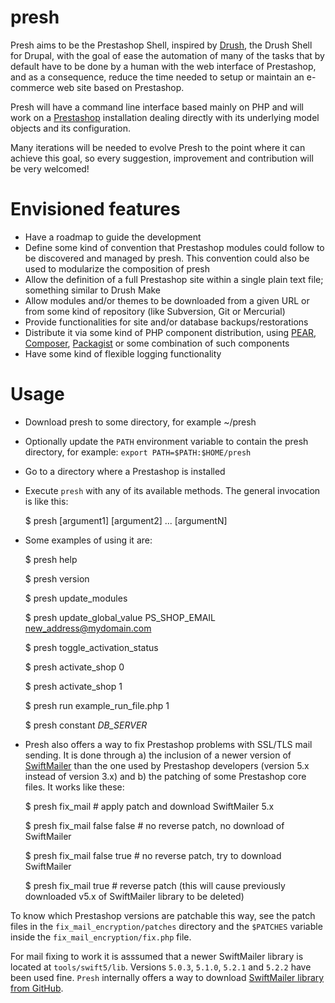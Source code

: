 presh
=====

Presh aims to be the Prestashop Shell, inspired by
[Drush](http://github.com/drush-ops/drush), the Drush Shell for
Drupal, with the goal of ease the automation of many of the tasks that by
default have to be done by a human with the web interface of Prestashop, and as
a consequence, reduce the time needed to setup or maintain an e-commerce web
site based on Prestashop.

Presh will have a command line interface based mainly on PHP and will work on
a [Prestashop](http://www.prestashop.com) installation dealing directly with
its underlying model objects and its configuration.

Many iterations will be needed to evolve Presh to the point where it can
achieve this goal, so every suggestion, improvement and contribution will
be very welcomed!

Envisioned features
===================

- Have a roadmap to guide the development
- Define some kind of convention that Prestashop modules could follow to be
discovered and managed by presh. This convention could also be used to
modularize the composition of presh
- Allow the definition of a full Prestashop site within a single plain text
file; something similar to Drush Make
- Allow modules and/or themes to be downloaded from a given URL or from some
kind of repository (like Subversion, Git or Mercurial)
- Provide functionalities for site and/or database backups/restorations
- Distribute it via some kind of PHP component distribution,
using [PEAR](http://pear.php.net/), [Composer](https://getcomposer.org/),
[Packagist](https://packagist.org/) or some combination of such components
- Have some kind of flexible logging functionality

Usage
=====

- Download presh to some directory, for example ~/presh
- Optionally update the `PATH` environment variable to contain the presh
directory, for example: `export PATH=$PATH:$HOME/presh`
- Go to a directory where a Prestashop is installed
- Execute `presh` with any of its available methods. The general invocation
is like this:

    $ presh <command> [argument1] [argument2] ... [argumentN]
    
- Some examples of using it are:

    $ presh help

    $ presh version

    $ presh update_modules
    
    $ presh update_global_value PS_SHOP_EMAIL new_address@mydomain.com

    $ presh toggle_activation_status

    $ presh activate_shop 0

    $ presh activate_shop 1
    
    $ presh run example_run_file.php 1
    
	$ presh constant _DB_SERVER_

- Presh also offers a way to fix Prestashop problems with SSL/TLS mail sending.
It is done through a) the inclusion of a newer version of
[SwiftMailer](http://swiftmailer.org/) than the one used by Prestashop
developers (version 5.x instead of version 3.x) and b) the patching of some
Prestashop core files. It works like these:

    $ presh fix_mail # apply patch and download SwiftMailer 5.x

    $ presh fix_mail false false # no reverse patch, no download of SwiftMailer

    $ presh fix_mail false true # no reverse patch, try to download SwiftMailer

    $ presh fix_mail true # reverse patch (this will cause previously downloaded v5.x of SwiftMailer library to be deleted)

To know which Prestashop versions are patchable this way, see the patch files
in the `fix_mail_encryption/patches` directory and the `$PATCHES` variable
inside the `fix_mail_encryption/fix.php` file.

For mail fixing to work it is asssumed that a newer SwiftMailer library is
located at `tools/swift5/lib`. Versions `5.0.3`, `5.1.0`, `5.2.1` and `5.2.2`
have been used fine. `Presh` internally offers a way to download
[SwiftMailer library from GitHub](http://github.com/swiftmailer/swiftmailer).

